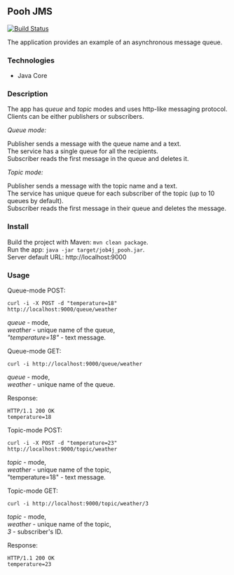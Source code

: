 ## Pooh JMS  
[![Build Status](https://travis-ci.org/amasterenko/job4j_pooh.svg?branch=master)](https://travis-ci.org/amasterenko/job4j_pooh)
  
The application provides an example of an asynchronous message queue.  

### Technologies  
* Java Core

### Description  
The app has _queue_ and _topic_ modes and uses http-like messaging protocol.      
Clients can be either publishers or subscribers.   

_Queue mode:_  

Publisher sends a message with the queue name and a text.  
The service has a single queue for all the recipients.    
Subscriber reads the first message in the queue and deletes it.  

_Topic mode:_  

Publisher sends a message with the topic name and a text.  
The service has unique queue for each subscriber of the topic (up to 10 queues by default).  
Subscriber reads the first message in their queue and deletes the message.

### Install  

Build the project with Maven: ```mvn clean package```.    
Run the app: ```java -jar target/job4j_pooh.jar```.  
Server default URL: http://localhost:9000    

### Usage  
Queue-mode POST:  
```
curl -i -X POST -d "temperature=18" http://localhost:9000/queue/weather       
```
_queue_ - mode,  
_weather_ - unique name of the queue,  
_"temperature=18"_ - text message.  

Queue-mode GET:  
```
curl -i http://localhost:9000/queue/weather       
```
_queue_ - mode,  
_weather_ - unique name of the queue.  

Response:
```
HTTP/1.1 200 OK
temperature=18
```
Topic-mode POST:
```
curl -i -X POST -d "temperature=23" http://localhost:9000/topic/weather       
```
_topic_ - mode,  
_weather_ - unique name of the topic,  
"temperature=18" - text message.  

Topic-mode GET:
```
curl -i http://localhost:9000/topic/weather/3       
```
_topic_ - mode,  
_weather_ - unique name of the topic,  
_3_ - subscriber's ID.    

Response:
```
HTTP/1.1 200 OK  
temperature=23  
```

